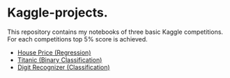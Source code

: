 # Kaggle-projects.
This repository contains my notebooks of three basic Kaggle competitions. For each competitions top 5% score is achieved.
* [House Price (Regression)](https://github.com/Rtavakol/Kaggle-projects/blob/master/House_Price.ipynb)
* [Titanic (Binary Classification)](https://github.com/Rtavakol/Kaggle-projects/blob/master/Titanic_Binary_classification_cleaned_code.ipynb)
* [Digit Recognizer (Classification)](https://github.com/Rtavakol/Kaggle-projects/blob/master/Digit_recognizer_CNN_experiment.ipynb)

